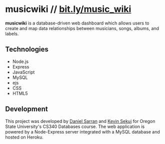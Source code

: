 # musicwiki // [bit.ly/music_wiki](https://bit.ly/music_wiki)

<b>musicwiki</b> is a database-driven web dashboard which allows users to create and map data relationships
between musicians, songs, albums, and labels.

## Technologies

- Node.js
- Express
- JavaScript
- MySQL
- ejs
- CSS
- HTML5

## Development

This project was developed by [Daniel Sarran](https://github.com/daniel-sarran) and [Kevin Sekuj](https://github.com/daniel-sarran) for
Oregon State University's CS340 Databases course. The web application is powered by a Node-Express server integrated with a MySQL database
and hosted on Heroku.
